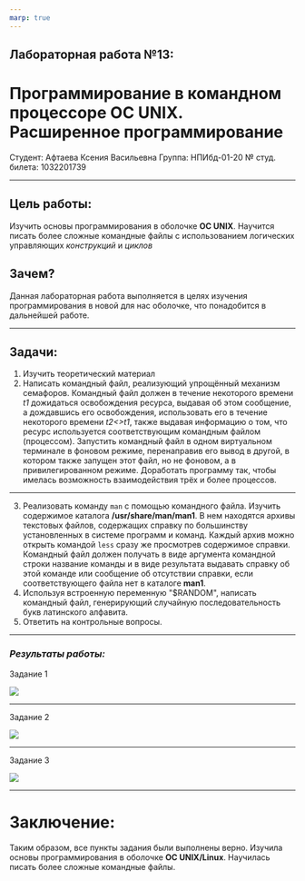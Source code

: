 ```yaml
---
marp: true
---
```


## Лабораторная работа №13:
#  Программирование в командном процессоре ОС UNIX. Расширенное программирование

Студент: Афтаева Ксения Васильевна
Группа: НПИбд-01-20
№ студ. билета: 1032201739

---

## **Цель работы:**

Изучить основы программирования в оболочке **ОС UNIX**. Научится писать более сложные командные файлы с использованием логических управляющих *конструкций* и *циклов*

## **Зачем?**

Данная лабораторная работа выполняется в целях изучения программирования в новой для нас оболочке, что понадобится в дальнейшей работе.

---

## Задачи:

1. Изучить теоретический материал
2. Написать командный файл, реализующий упрощённый механизм семафоров. Командный файл должен в течение некоторого времени *t1* дожидаться освобождения ресурса, выдавая об этом сообщение, а дождавшись его освобождения, использовать его в течение некоторого времени *t2<>t1*, также выдавая информацию о том, что ресурс используется соответствующим командным файлом (процессом). Запустить командный файл в одном виртуальном терминале в фоновом режиме, перенаправив его вывод в другой, в котором также запущен этот файл, но не фоновом, а в привилегированном режиме. Доработать программу так, чтобы имелась возможность взаимодействия трёх и более процессов.

---

3. Реализовать команду ```man``` с помощью командного файла. Изучить содержимое
каталога **/usr/share/man/man1**. В нем находятся архивы текстовых файлов, содержащих справку по большинству установленных в системе программ и команд. Каждый архив можно открыть командой ```less``` сразу же просмотрев содержимое справки. Командный файл должен получать в виде аргумента командной строки название команды и в виде результата выдавать справку об этой команде или сообщение об отсутствии справки, если соответствующего файла нет в каталоге **man1**.
4. Используя встроенную  переменную  "$RANDOM",  написать  командный файл,  генерирующий случайную  последовательность   букв  латинского  алфавита. 
5. Ответить на контрольные вопросы. 

---

### *Результаты работы:*

Задание 1

![](https://sun9-14.userapi.com/impg/GdWBd--vVjZSalKovxrRc4BKL-E3o_mApQshPQ/rOSSLiRiHlc.jpg?size=361x280&quality=96&sign=51770a8d64d9bb5faf55735ca5a38850&type=album)

---

Задание 2

![](https://sun9-76.userapi.com/impg/cju10NWl2UUdL0m77lJUWlOdRM73hea0FfU2Pg/X0l3sgev2uY.jpg?size=412x158&quality=96&sign=9e4c12479c9d5b72f3abaf6210af6341&type=album)

---

Задание 3

![](https://sun9-10.userapi.com/impg/XpJU7VScr5pmZ0YjBCBKgp7XvgvN75c9aOEx9g/RZYO1dCcsbU.jpg?size=455x215&quality=96&sign=b7d9ea6166b58d4e6c45bbbd44833426&type=album)

---

# **Заключение:**

Таким образом, все пункты задания были выполнены верно. Изучила основы программирования в оболочке **ОС UNIX/Linux**. Научилась писать более сложные командные файлы. 
